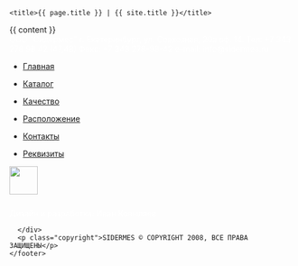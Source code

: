 <!doctype html>
<html lang="en">
  <head>
    <!-- Required meta tags -->
    <meta charset="utf-8">
    <meta name="viewport" content="width=device-width, initial-scale=1, shrink-to-fit=no">
    <script defer src="https://use.fontawesome.com/releases/v5.0.2/js/all.js"></script>
    <link rel="stylesheet" href="{{ site.url }}/css/main.css">
    <link rel="stylesheet" href="{{ site.url }}/css/cssanimation.min.css">
    <link rel="stylesheet" href="{{ site.url }}/css/bootstrap.css">
    <link rel="stylesheet" href="{{ site.url }}/css/owl.carousel.css">
    <link rel="stylesheet" href="{{ site.url }}/css/owl.theme.default.css">
    <script src="https://code.jquery.com/jquery-3.2.1.slim.min.js"></script>
    <script src="https://cdnjs.cloudflare.com/ajax/libs/popper.js/1.12.9/umd/popper.min.js"></script>
    <script src="{{ site.url }}/js/bootstrap.js"></script>
    <script src="{{ site.url }}/js/owl.carousel.min.js"></script>
    <script src="{{ site.url }}/js/scrolly.js"></script>
    <script src="{{ site.url }}/js/letteranimation.min.js"></script>

    <title>{{ page.title }} | {{ site.title }}</title>
  </head>
  <body>
    {{ content }}
    <footer class="row" data-scrolly-top="blurInBottom">
      <div class="col" style="color: #fff;">
        ООО "Сидермес"
        г. Екатеринбург, ул. Совхозная, 20а оф. 14.
        Тел:  +7 343 278 98 42 (47,48)
        Факс:  +7 343 278-98-42 e-mail: info@sidermes.ru
      </div>
      <div class="col">
        <div class="row">
          <ul class="nav-bottom list-group col">
            <li class="list-group-item {% if page.url == '/' %} active {% endif %}">
              <a href="{{ site.url }}"><i class="fas fa-angle-right"></i><p>Главная</p></a>
            </li>
            <li class="list-group-item {% if page.url == '/catalog/' %} active {% endif %}">
              <a href="{{ site.url }}/catalog"><i class="fas fa-angle-right"></i><p>Каталог</p></a>
            </li>
          </ul>
          <ul class="nav-bottom list-group col">
            <li class="list-group-item {% if page.url == '/quality/' %} active {% endif %}">
              <a href="{{ site.url }}/quality"><i class="fas fa-angle-right"></i><p>Качество</p></a>
            </li>
            <li class="list-group-item {% if page.url == '/where/' %} active {% endif %}">
              <a href="{{ site.url }}/where"><i class="fas fa-angle-right"></i><p>Расположение</p></a>
            </li>
          </ul>
          <ul class="nav-bottom list-group col">
            <li class="list-group-item {% if page.url == '/contact/' %} active {% endif %}">
              <a href="{{ site.url }}/contact"><i class="fas fa-angle-right"></i><p>Контакты</p></a>
            </li>
            <li class="list-group-item {% if page.url == '/rek/' %} active {% endif %}">
              <a href="{{ site.url }}/rek"><i class="fas fa-angle-right"></i><p>Реквизиты</p></a>
            </li>
          </ul>
        </div>
      </div>
      <div class="col-2">
        <div class="row">
          <div class="col-4"><img src="http://ikovylyaev.tk/img/logo.png" style="height: 50px;"></div>
          <div class="col-8" style="padding-top: 25px; text-align: left;"><a href="http://ikovylyaev.tk" style="text-align: left; color: #fff; text-decoration: none;">Дизайн и разработка: Иван Ковыляев</a></div>
        </div>
        
      </div>
      <p class="copyright">SIDERMES © COPYRIGHT 2008, ВСЕ ПРАВА ЗАЩИЩЕНЫ</p>
    </footer>

  </body>
</html>

